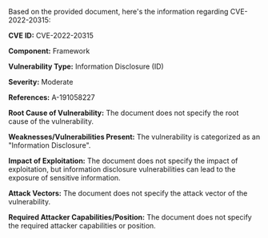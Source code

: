 Based on the provided document, here's the information regarding CVE-2022-20315:

**CVE ID:** CVE-2022-20315

**Component:** Framework

**Vulnerability Type:** Information Disclosure (ID)

**Severity:** Moderate

**References:** A-191058227

**Root Cause of Vulnerability:** The document does not specify the root cause of the vulnerability.

**Weaknesses/Vulnerabilities Present:** The vulnerability is categorized as an "Information Disclosure".

**Impact of Exploitation:** The document does not specify the impact of exploitation, but information disclosure vulnerabilities can lead to the exposure of sensitive information.

**Attack Vectors:** The document does not specify the attack vector of the vulnerability.

**Required Attacker Capabilities/Position:** The document does not specify the required attacker capabilities or position.